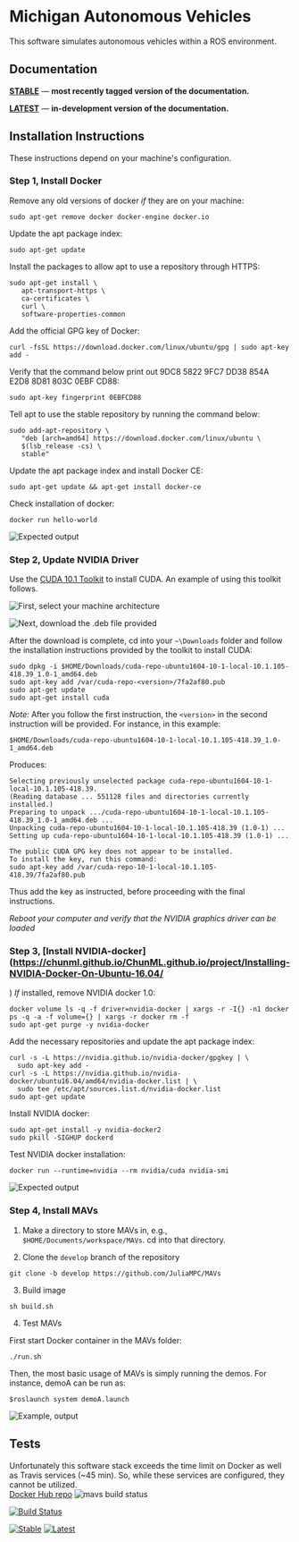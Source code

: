 # Michigan Autonomous Vehicles
This software simulates autonomous vehicles within a ROS environment.

## Documentation
[**STABLE**](https://juliampc.github.io/MAVs/stable/) &mdash; **most recently tagged version of the documentation.**

[**LATEST**](https://juliampc.github.io/MAVs/latest/) &mdash; **in-development version of the documentation.**

## Installation Instructions

These instructions depend on your machine's configuration.

### Step 1, Install Docker

Remove any old versions of docker *if* they are on your machine:
```
sudo apt-get remove docker docker-engine docker.io
```

Update the apt package index:
```
sudo apt-get update
```

Install the packages to allow apt to use a repository through HTTPS:
```
sudo apt-get install \
   apt-transport-https \
   ca-certificates \
   curl \
   software-properties-common
```

Add the official GPG key of Docker:
```
curl -fsSL https://download.docker.com/linux/ubuntu/gpg | sudo apt-key add -
```

Verify that the command below print out 9DC8 5822 9FC7 DD38 854A E2D8 8D81 803C 0EBF CD88:
```
sudo apt-key fingerprint 0EBFCD88
```

Tell apt to use the stable repository by running the command below:
```
sudo add-apt-repository \
   "deb [arch=amd64] https://download.docker.com/linux/ubuntu \
   $(lsb_release -cs) \
   stable"
```

Update the apt package index and install Docker CE:
```
sudo apt-get update && apt-get install docker-ce
```

Check installation of docker:
```
docker run hello-world
```

![Expected output](docker.png)

### Step 2, Update NVIDIA Driver

Use the [CUDA 10.1 Toolkit](https://developer.nvidia.com/cuda-downloads
) to install CUDA. An example of using this toolkit follows.

![First, select your machine architecture](platform.png)

![Next, download the .deb file provided](download.png)


After the download is complete, cd into your ``~\Downloads`` folder and follow the installation instructions provided by the toolkit to install CUDA:
```
sudo dpkg -i $HOME/Downloads/cuda-repo-ubuntu1604-10-1-local-10.1.105-418.39_1.0-1_amd64.deb
sudo apt-key add /var/cuda-repo-<version>/7fa2af80.pub
sudo apt-get update
sudo apt-get install cuda
```

*Note:* After you follow the first instruction, the `<version>` in the second instruction will be provided. For instance, in this example:
```
$HOME/Downloads/cuda-repo-ubuntu1604-10-1-local-10.1.105-418.39_1.0-1_amd64.deb
```
Produces:
```
Selecting previously unselected package cuda-repo-ubuntu1604-10-1-local-10.1.105-418.39.
(Reading database ... 551128 files and directories currently installed.)
Preparing to unpack .../cuda-repo-ubuntu1604-10-1-local-10.1.105-418.39_1.0-1_amd64.deb ...
Unpacking cuda-repo-ubuntu1604-10-1-local-10.1.105-418.39 (1.0-1) ...
Setting up cuda-repo-ubuntu1604-10-1-local-10.1.105-418.39 (1.0-1) ...

The public CUDA GPG key does not appear to be installed.
To install the key, run this command:
sudo apt-key add /var/cuda-repo-10-1-local-10.1.105-418.39/7fa2af80.pub
```
Thus add the key as instructed, before proceeding with the final instructions.


*Reboot your computer and verify that the NVIDIA graphics driver can be loaded*


### Step 3, [Install NVIDIA-docker](https://chunml.github.io/ChunML.github.io/project/Installing-NVIDIA-Docker-On-Ubuntu-16.04/
)
*If* installed, remove NVIDIA docker 1.0:
```
docker volume ls -q -f driver=nvidia-docker | xargs -r -I{} -n1 docker ps -q -a -f volume={} | xargs -r docker rm -f
sudo apt-get purge -y nvidia-docker
```

Add the necessary repositories and update the apt package index:
```
curl -s -L https://nvidia.github.io/nvidia-docker/gpgkey | \
  sudo apt-key add -
curl -s -L https://nvidia.github.io/nvidia-docker/ubuntu16.04/amd64/nvidia-docker.list | \
  sudo tee /etc/apt/sources.list.d/nvidia-docker.list
sudo apt-get update
```

Install NVIDIA docker:
```
sudo apt-get install -y nvidia-docker2
sudo pkill -SIGHUP dockerd
```

Test NVIDIA docker installation:
```
docker run --runtime=nvidia --rm nvidia/cuda nvidia-smi
```
![Expected output](nvidia.png)


### Step 4, Install MAVs

1. Make a directory to store MAVs in, e.g., ``$HOME/Documents/workspace/MAVs``. cd into that directory.

2. Clone the `develop` branch of the repository
```
git clone -b develop https://github.com/JuliaMPC/MAVs
```

3. Build image
```
sh build.sh
```

4. Test MAVs

First start Docker container in the MAVs folder:
```
./run.sh
```

Then, the most basic usage of MAVs is simply running the demos. For instance, demoA can be run as:
```
$roslaunch system demoA.launch
```
![Example, output](gazebo.png)

## Tests
Unfortunately this software stack exceeds the time limit on Docker as well as Travis services (~45 min). So, while these services are configured, they cannot be utilized.   
[Docker Hub repo](https://hub.docker.com/r/avpg/mavs/) ![mavs build status](https://img.shields.io/docker/build/avpg/mavs.svg)

[![Build Status](https://travis-ci.org/JuliaMPC/MAVs.svg?branch=master)](https://travis-ci.org/JuliaMPC/MAVs)

[![Stable](https://img.shields.io/badge/docs-stable-blue.svg)](https://juliampc.github.io/AVExamples.jl/stable/)
[![Latest](https://img.shields.io/badge/docs-latest-blue.svg)](https://juliampc.github.io/AVExamples.jl/latest/)
